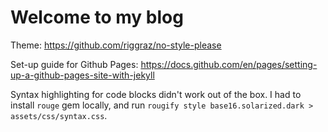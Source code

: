 # Welcome to my blog

Theme: https://github.com/riggraz/no-style-please

Set-up guide for Github Pages: https://docs.github.com/en/pages/setting-up-a-github-pages-site-with-jekyll

Syntax highlighting for code blocks didn't work out of the box. I had to install `rouge` gem locally, and run `rougify style base16.solarized.dark > assets/css/syntax.css`.